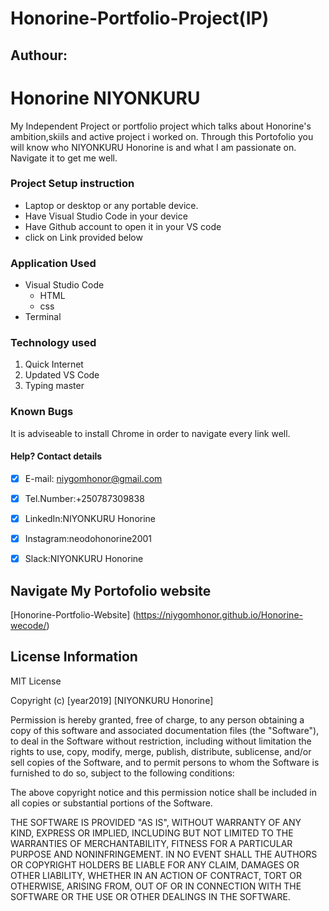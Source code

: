 # Honorine-Portfolio-Project(IP)

## Authour:

 # Honorine NIYONKURU

My Independent Project or portfolio project which talks about 
Honorine's ambition,skiils and active project i worked on.
 Through this Portofolio you will know who NIYONKURU Honorine is 
 and what I am passionate on. Navigate it to get me well.

### Project Setup instruction

- Laptop or desktop or any portable device.
-  Have Visual Studio Code in your device 
- Have Github account  to open it in your VS code
- click on Link provided below

### Application Used

+ Visual Studio Code 
    * HTML
    * css
+ Terminal

### Technology used

  1. Quick Internet
  2. Updated VS Code
  3. Typing master 


### Known Bugs

  It is adviseable to install Chrome in order to navigate every link well.

  #### Help? Contact details
   
- [x] E-mail: niygomhonor@gmail.com
- [x] Tel.Number:+250787309838
- [x] LinkedIn:NIYONKURU Honorine
- [x] Instagram:neodohonorine2001
- [x] Slack:NIYONKURU Honorine



## Navigate My Portofolio website

 [Honorine-Portfolio-Website] (https://niygomhonor.github.io/Honorine-wecode/)

## License Information

MIT License

Copyright (c) [year2019] [NIYONKURU Honorine]

Permission is hereby granted, free of charge, to any person obtaining a copy
of this software and associated documentation files (the "Software"), to deal
in the Software without restriction, including without limitation the rights
to use, copy, modify, merge, publish, distribute, sublicense, and/or sell
copies of the Software, and to permit persons to whom the Software is
furnished to do so, subject to the following conditions:

The above copyright notice and this permission notice shall be included in all
copies or substantial portions of the Software.

THE SOFTWARE IS PROVIDED "AS IS", WITHOUT WARRANTY OF ANY KIND, EXPRESS OR
IMPLIED, INCLUDING BUT NOT LIMITED TO THE WARRANTIES OF MERCHANTABILITY,
FITNESS FOR A PARTICULAR PURPOSE AND NONINFRINGEMENT. IN NO EVENT SHALL THE
AUTHORS OR COPYRIGHT HOLDERS BE LIABLE FOR ANY CLAIM, DAMAGES OR OTHER
LIABILITY, WHETHER IN AN ACTION OF CONTRACT, TORT OR OTHERWISE, ARISING FROM,
OUT OF OR IN CONNECTION WITH THE SOFTWARE OR THE USE OR OTHER DEALINGS IN THE
SOFTWARE.


    
